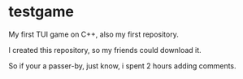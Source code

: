 # testgame
My first TUI game on C++, also my first repository.

I created this repository, 
so my friends could download it.

So if your a passer-by, just know, i spent 2 hours adding comments.
